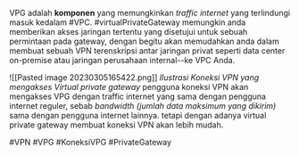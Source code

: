 VPG adalah **komponen** yang memungkinkan *traffic internet* yang terlindungi masuk kedalam #VPC.
#virtualPrivateGateway memungkin anda memberikan akses jaringan tertentu yang disetujui untuk sebuah permintaan pada gateway,  dengan begitu akan memudahkan anda dalam membuat sebuah VPN terenskripsi antar jaringan privat seperti data center on-premise atau jaringan perusahaan internal--ke VPC Anda.

![[Pasted image 20230305165422.png]]
*Ilustrasi Koneksi VPN yang mengakses Virtual private gateway*
pengguna koneksi VPN akan mengakses VPG dengan traffic internet yang sama dengan pengguna internet reguler, sebab *bandwidth (jumlah data maksimum yang dikirim)* sama dengan pengguna internet lainnya. tetapi dengan adanya virtual private gateway membuat koneksi VPN akan lebih mudah. 

#VPN #VPG #KoneksiVPG #PrivateGateway 
